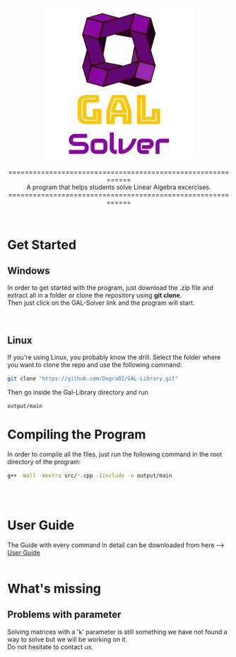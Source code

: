 <p align="center">
  <img src="/Icon/Logo-removebg.png" width="350" title="logo">
</p>

<p align="center">
  ============================================================<br>
  A program that helps students solve Linear Algebra excercises.<br>
  ============================================================
</p>
<br>

# Get Started 
## Windows
  In order to get started with the program, just download the .zip file and extract all in a folder or clone the repository using **git clone**.    
  Then just click on the GAL-Solver link and the program will start.  
  <br>
  <br>

## Linux
  If you're using Linux, you probably know the drill. Select the folder where you want to clone the repo and use the following command:

```bash
git clone "https://github.com/Degra02/GAL-Library.git"
```

Then go inside the Gal-Library directory and run

```bash
output/main
```

# Compiling the Program  
  In order to compile all the files, just run the following command in the root directory of the program:  
```bash
g++ -Wall -Wextra src/*.cpp -Iinclude -o output/main  
```

<br>
<br>

# User Guide
  The Guide with every command in detail can be downloaded from here --> [User Guide](User-Guide/User_Guide.pdf)    
  <br>

# What's missing

## Problems with parameter
Solving matrices with a 'k' parameter is still something we have not found a way to solve but we will be working on it.  
Do not hesitate to contact us.
